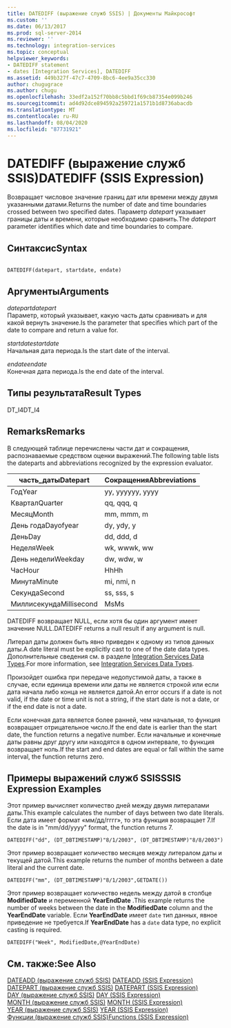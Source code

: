 ```yaml
---
title: DATEDIFF (выражение служб SSIS) | Документы Майкрософт
ms.custom: ''
ms.date: 06/13/2017
ms.prod: sql-server-2014
ms.reviewer: ''
ms.technology: integration-services
ms.topic: conceptual
helpviewer_keywords:
- DATEDIFF statement
- dates [Integration Services], DATEDIFF
ms.assetid: 449b327f-47c7-4709-8bc6-4ee9a35cc330
author: chugugrace
ms.author: chugu
ms.openlocfilehash: 33edf2a152f70bb8c5bbd1f69cb87354e099b246
ms.sourcegitcommit: ad4d92dce894592a259721a1571b1d8736abacdb
ms.translationtype: MT
ms.contentlocale: ru-RU
ms.lasthandoff: 08/04/2020
ms.locfileid: "87731921"
---
```

# <a name="datediff-ssis-expression"></a><span data-ttu-id="b43bc-102">DATEDIFF (выражение служб SSIS)</span><span class="sxs-lookup"><span data-stu-id="b43bc-102">DATEDIFF (SSIS Expression)</span></span>
  <span data-ttu-id="b43bc-103">Возвращает числовое значение границ дат или времени между двумя указанными датами.</span><span class="sxs-lookup"><span data-stu-id="b43bc-103">Returns the number of date and time boundaries crossed between two specified dates.</span></span> <span data-ttu-id="b43bc-104">Параметр *datepart* указывает границы даты и времени, которые необходимо сравнить.</span><span class="sxs-lookup"><span data-stu-id="b43bc-104">The *datepart* parameter identifies which date and time boundaries to compare.</span></span>  
  
## <a name="syntax"></a><span data-ttu-id="b43bc-105">Синтаксис</span><span class="sxs-lookup"><span data-stu-id="b43bc-105">Syntax</span></span>  
  
```  
  
DATEDIFF(datepart, startdate, endate)  
```  
  
## <a name="arguments"></a><span data-ttu-id="b43bc-106">Аргументы</span><span class="sxs-lookup"><span data-stu-id="b43bc-106">Arguments</span></span>  
 <span data-ttu-id="b43bc-107">*datepart*</span><span class="sxs-lookup"><span data-stu-id="b43bc-107">*datepart*</span></span>  
 <span data-ttu-id="b43bc-108">Параметр, который указывает, какую часть даты сравнивать и для какой вернуть значение.</span><span class="sxs-lookup"><span data-stu-id="b43bc-108">Is the parameter that specifies which part of the date to compare and return a value for.</span></span>  
  
 <span data-ttu-id="b43bc-109">*startdate*</span><span class="sxs-lookup"><span data-stu-id="b43bc-109">*startdate*</span></span>  
 <span data-ttu-id="b43bc-110">Начальная дата периода.</span><span class="sxs-lookup"><span data-stu-id="b43bc-110">Is the start date of the interval.</span></span>  
  
 <span data-ttu-id="b43bc-111">*endate*</span><span class="sxs-lookup"><span data-stu-id="b43bc-111">*endate*</span></span>  
 <span data-ttu-id="b43bc-112">Конечная дата периода.</span><span class="sxs-lookup"><span data-stu-id="b43bc-112">Is the end date of the interval.</span></span>  
  
## <a name="result-types"></a><span data-ttu-id="b43bc-113">Типы результата</span><span class="sxs-lookup"><span data-stu-id="b43bc-113">Result Types</span></span>  
 <span data-ttu-id="b43bc-114">DT_I4</span><span class="sxs-lookup"><span data-stu-id="b43bc-114">DT_I4</span></span>  
  
## <a name="remarks"></a><span data-ttu-id="b43bc-115">Remarks</span><span class="sxs-lookup"><span data-stu-id="b43bc-115">Remarks</span></span>  
 <span data-ttu-id="b43bc-116">В следующей таблице перечислены части дат и сокращения, распознаваемые средством оценки выражений.</span><span class="sxs-lookup"><span data-stu-id="b43bc-116">The following table lists the dateparts and abbreviations recognized by the expression evaluator.</span></span>  
  
|<span data-ttu-id="b43bc-117">часть_даты</span><span class="sxs-lookup"><span data-stu-id="b43bc-117">Datepart</span></span>|<span data-ttu-id="b43bc-118">Сокращения</span><span class="sxs-lookup"><span data-stu-id="b43bc-118">Abbreviations</span></span>|  
|--------------|-------------------|  
|<span data-ttu-id="b43bc-119">Год</span><span class="sxs-lookup"><span data-stu-id="b43bc-119">Year</span></span>|<span data-ttu-id="b43bc-120">yy, yyyy</span><span class="sxs-lookup"><span data-stu-id="b43bc-120">yy, yyyy</span></span>|  
|<span data-ttu-id="b43bc-121">Квартал</span><span class="sxs-lookup"><span data-stu-id="b43bc-121">Quarter</span></span>|<span data-ttu-id="b43bc-122">qq, q</span><span class="sxs-lookup"><span data-stu-id="b43bc-122">qq, q</span></span>|  
|<span data-ttu-id="b43bc-123">Месяц</span><span class="sxs-lookup"><span data-stu-id="b43bc-123">Month</span></span>|<span data-ttu-id="b43bc-124">mm, m</span><span class="sxs-lookup"><span data-stu-id="b43bc-124">mm, m</span></span>|  
|<span data-ttu-id="b43bc-125">День года</span><span class="sxs-lookup"><span data-stu-id="b43bc-125">Dayofyear</span></span>|<span data-ttu-id="b43bc-126">dy, y</span><span class="sxs-lookup"><span data-stu-id="b43bc-126">dy, y</span></span>|  
|<span data-ttu-id="b43bc-127">День</span><span class="sxs-lookup"><span data-stu-id="b43bc-127">Day</span></span>|<span data-ttu-id="b43bc-128">dd, d</span><span class="sxs-lookup"><span data-stu-id="b43bc-128">dd, d</span></span>|  
|<span data-ttu-id="b43bc-129">Неделя</span><span class="sxs-lookup"><span data-stu-id="b43bc-129">Week</span></span>|<span data-ttu-id="b43bc-130">wk, ww</span><span class="sxs-lookup"><span data-stu-id="b43bc-130">wk, ww</span></span>|  
|<span data-ttu-id="b43bc-131">День недели</span><span class="sxs-lookup"><span data-stu-id="b43bc-131">Weekday</span></span>|<span data-ttu-id="b43bc-132">dw, w</span><span class="sxs-lookup"><span data-stu-id="b43bc-132">dw, w</span></span>|  
|<span data-ttu-id="b43bc-133">Час</span><span class="sxs-lookup"><span data-stu-id="b43bc-133">Hour</span></span>|<span data-ttu-id="b43bc-134">Hh</span><span class="sxs-lookup"><span data-stu-id="b43bc-134">Hh</span></span>|  
|<span data-ttu-id="b43bc-135">Минута</span><span class="sxs-lookup"><span data-stu-id="b43bc-135">Minute</span></span>|<span data-ttu-id="b43bc-136">mi, n</span><span class="sxs-lookup"><span data-stu-id="b43bc-136">mi, n</span></span>|  
|<span data-ttu-id="b43bc-137">Секунда</span><span class="sxs-lookup"><span data-stu-id="b43bc-137">Second</span></span>|<span data-ttu-id="b43bc-138">ss, s</span><span class="sxs-lookup"><span data-stu-id="b43bc-138">ss, s</span></span>|  
|<span data-ttu-id="b43bc-139">Миллисекунда</span><span class="sxs-lookup"><span data-stu-id="b43bc-139">Millisecond</span></span>|<span data-ttu-id="b43bc-140">Ms</span><span class="sxs-lookup"><span data-stu-id="b43bc-140">Ms</span></span>|  
  
 <span data-ttu-id="b43bc-141">DATEDIFF возвращает NULL, если хотя бы один аргумент имеет значение NULL.</span><span class="sxs-lookup"><span data-stu-id="b43bc-141">DATEDIFF returns a null result if any argument is null.</span></span>  
  
 <span data-ttu-id="b43bc-142">Литерал даты должен быть явно приведен к одному из типов данных даты.</span><span class="sxs-lookup"><span data-stu-id="b43bc-142">A date literal must be explicitly cast to one of the date data types.</span></span> <span data-ttu-id="b43bc-143">Дополнительные сведения см. в разделе [Integration Services Data Types](../data-flow/integration-services-data-types.md).</span><span class="sxs-lookup"><span data-stu-id="b43bc-143">For more information, see [Integration Services Data Types](../data-flow/integration-services-data-types.md).</span></span>  
  
 <span data-ttu-id="b43bc-144">Произойдет ошибка при передаче недопустимой даты, а также в случае, если единица времени или даты не является строкой или если дата начала либо конца не является датой.</span><span class="sxs-lookup"><span data-stu-id="b43bc-144">An error occurs if a date is not valid, if the date or time unit is not a string, if the start date is not a date, or if the end date is not a date.</span></span>  
  
 <span data-ttu-id="b43bc-145">Если конечная дата является более ранней, чем начальная, то функция возвращает отрицательное число.</span><span class="sxs-lookup"><span data-stu-id="b43bc-145">If the end date is earlier than the start date, the function returns a negative number.</span></span> <span data-ttu-id="b43bc-146">Если начальные и конечные даты равны друг другу или находятся в одном интервале, то функция возвращает ноль.</span><span class="sxs-lookup"><span data-stu-id="b43bc-146">If the start and end dates are equal or fall within the same interval, the function returns zero.</span></span>  
  
## <a name="ssis-expression-examples"></a><span data-ttu-id="b43bc-147">Примеры выражений служб SSIS</span><span class="sxs-lookup"><span data-stu-id="b43bc-147">SSIS Expression Examples</span></span>  
 <span data-ttu-id="b43bc-148">Этот пример вычисляет количество дней между двумя литералами даты.</span><span class="sxs-lookup"><span data-stu-id="b43bc-148">This example calculates the number of days between two date literals.</span></span> <span data-ttu-id="b43bc-149">Если дата имеет формат «мм/дд/гггг», то эта функция возвращает 7.</span><span class="sxs-lookup"><span data-stu-id="b43bc-149">If the date is in "mm/dd/yyyy" format, the function returns 7.</span></span>  
  
```  
DATEDIFF("dd", (DT_DBTIMESTAMP)"8/1/2003", (DT_DBTIMESTAMP)"8/8/2003")  
```  
  
 <span data-ttu-id="b43bc-150">Этот пример возвращает количество месяцев между литералом даты и текущей датой.</span><span class="sxs-lookup"><span data-stu-id="b43bc-150">This example returns the number of months between a date literal and the current date.</span></span>  
  
```  
DATEDIFF("mm", (DT_DBTIMESTAMP)"8/1/2003",GETDATE())  
```  
  
 <span data-ttu-id="b43bc-151">Этот пример возвращает количество недель между датой в столбце **ModifiedDate** и переменной **YearEndDate** .</span><span class="sxs-lookup"><span data-stu-id="b43bc-151">This example returns the number of weeks between the date in the **ModifiedDate** column and the **YearEndDate** variable.</span></span> <span data-ttu-id="b43bc-152">Если **YearEndDate** имеет `date` тип данных, явное приведение не требуется.</span><span class="sxs-lookup"><span data-stu-id="b43bc-152">If **YearEndDate** has a `date` data type, no explicit casting is required.</span></span>  
  
```  
DATEDIFF("Week", ModifiedDate,@YearEndDate)  
```  
  
## <a name="see-also"></a><span data-ttu-id="b43bc-153">См. также:</span><span class="sxs-lookup"><span data-stu-id="b43bc-153">See Also</span></span>  
 <span data-ttu-id="b43bc-154">[DATEADD (выражение служб SSIS)](dateadd-ssis-expression.md) </span><span class="sxs-lookup"><span data-stu-id="b43bc-154">[DATEADD &#40;SSIS Expression&#41;](dateadd-ssis-expression.md) </span></span>  
 <span data-ttu-id="b43bc-155">[DATEPART (выражение служб SSIS)](datepart-ssis-expression.md) </span><span class="sxs-lookup"><span data-stu-id="b43bc-155">[DATEPART &#40;SSIS Expression&#41;](datepart-ssis-expression.md) </span></span>  
 <span data-ttu-id="b43bc-156">[DAY (выражение служб SSIS)](day-ssis-expression.md) </span><span class="sxs-lookup"><span data-stu-id="b43bc-156">[DAY &#40;SSIS Expression&#41;](day-ssis-expression.md) </span></span>  
 <span data-ttu-id="b43bc-157">[MONTH (выражение служб SSIS)](month-ssis-expression.md) </span><span class="sxs-lookup"><span data-stu-id="b43bc-157">[MONTH &#40;SSIS Expression&#41;](month-ssis-expression.md) </span></span>  
 <span data-ttu-id="b43bc-158">[YEAR (выражение служб SSIS)](year-ssis-expression.md) </span><span class="sxs-lookup"><span data-stu-id="b43bc-158">[YEAR &#40;SSIS Expression&#41;](year-ssis-expression.md) </span></span>  
 [<span data-ttu-id="b43bc-159">Функции (выражение служб SSIS)</span><span class="sxs-lookup"><span data-stu-id="b43bc-159">Functions &#40;SSIS Expression&#41;</span></span>](functions-ssis-expression.md)  
  
  
